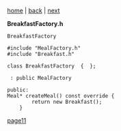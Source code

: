 [home](./page01.md) | [back](./page09.md) | [next](./page11.md)

**BreakfastFactory.h**
```
BreakfastFactory
```


```
#include "MealFactory.h"
#include "Breakfast.h"
```


```
class BreakfastFactory  {  };
```


```
 : public MealFactory
```

```
public:
Meal* createMeal() const override {
        return new Breakfast();
    }
```

[page11](./page11.md)

